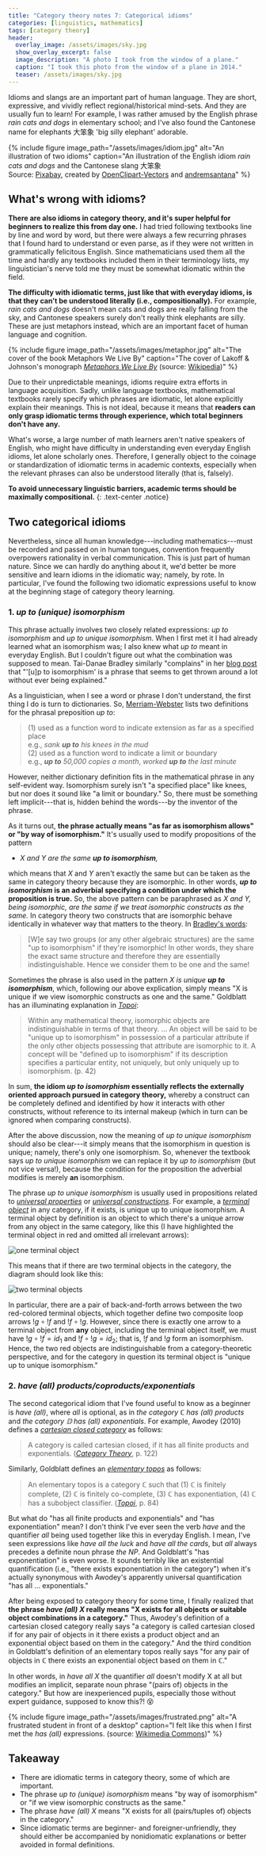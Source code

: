 ```yaml
---
title: "Category theory notes 7: Categorical idioms"
categories: [linguistics, mathematics]
tags: [category theory]
header:
  overlay_image: /assets/images/sky.jpg
  show_overlay_excerpt: false
  image_description: "A photo I took from the window of a plane."
  caption: "I took this photo from the window of a plane in 2014."
  teaser: /assets/images/sky.jpg
---
```


Idioms and slangs are an important part of human language. They are short, expressive, and vividly reflect regional/historical mind-sets. And they are usually fun to learn! For example, I was rather amused by the English phrase _rain cats and dogs_ in elementary school; and I've also found the Cantonese name for elephants <span class="hanyu">大笨象</span> 'big silly elephant' adorable.

{% include figure image_path="/assets/images/idiom.jpg" alt="An illustration of two idioms" caption="An illustration of the English idiom <em>rain cats and dogs</em> and the Cantonese slang 大笨象<br>Source: [Pixabay](https://pixabay.com/), created by [OpenClipart-Vectors](https://pixabay.com/vectors/rainstorm-rain-cats-and-dogs-rain-156134/) and [andremsantana](https://pixabay.com/vectors/elephant-animal-jungle-savannah-1598359/)" %}

## What's wrong with idioms?
**There are also idioms in category theory, and it's super helpful for beginners to realize this from day one.** I had tried following textbooks line by line and word by word, but there were always a few recurring phrases that I found hard to understand or even parse, as if they were not written in grammatically felicitous English. Since mathematicians used them all the time and hardly any textbooks included them in their terminology lists, my linguistician's nerve told me they must be somewhat idiomatic within the field.

**The difficulty with idiomatic terms, just like that with everyday idioms, is that they can't be understood literally (i.e., compositionally).** For example, _rain cats and dogs_ doesn't mean cats and dogs are really falling from the sky, and Cantonese speakers surely don't really think elephants are silly. These are just metaphors instead, which are an important facet of human language and cognition.

{% include figure image_path="/assets/images/metaphor.jpg" alt="The cover of the book Metaphors We Live By" caption="The cover of Lakoff &amp; Johnson's monograph [_Metaphors We Live By_](https://books.google.co.uk/books?id=m8Sp5m9vZcwC&source=gbs_book_other_versions) (source: [Wikipedia](https://commons.wikimedia.org/wiki/File:Metaphors_We_Live_By_book_cover.jpg))" %}

Due to their unpredictable meanings, idioms require extra efforts in language acquisition. Sadly, unlike language textbooks, mathematical textbooks rarely specify which phrases are idiomatic, let alone explicitly explain their meanings. This is not ideal, because it means that **readers can only grasp idiomatic terms through experience, which total beginners don't have any.**

What's worse, a large number of math learners aren't native speakers of English, who might have difficulty in understanding even everyday English idioms, let alone scholarly ones. Therefore, I generally object to the coinage or standardization of idiomatic terms in academic contexts, especially when the relevant phrases can also be understood literally (that is, falsely).

**To avoid unnecessary linguistic barriers, academic terms should be maximally compositional.**
{: .text-center .notice}
<a id="catido"></a>

## Two categorical idioms
Nevertheless, since all human knowledge---including mathematics---must be recorded and passed on in human tongues, convention frequently overpowers rationality in verbal communication. This is just part of human nature. Since we can hardly do anything about it, we'd better be more sensitive and learn idioms in the idiomatic way; namely, by rote. In particular, I've found the following two idiomatic expressions useful to know at the beginning stage of category theory learning.

### 1. _up to (unique) isomorphism_
This phrase actually involves two closely related expressions: _up to isomorphism_ and _up to unique isomorphism_. When I first met it I had already learned what an isomorphism was; I also knew what _up to_ meant in everyday English. But I couldn't figure out what the combination was supposed to mean. Tai-Danae Bradley similarly "complains" in her [blog post](https://www.math3ma.com/blog/up-to-isomorphism) that "'[u]p to isomorphism' is a phrase that seems to get thrown around a lot without ever being explained."

As a linguistician, when I see a word or phrase I don't understand, the first thing I do is turn to dictionaries. So, [Merriam-Webster](https://www.merriam-webster.com/dictionary/up%20to) lists two definitions for the phrasal preposition _up to_:

>(1) used as a function word to indicate extension as far as a specified place<br>
>e.g., _sank **up to** his knees in the mud_<br>
>(2) used as a function word to indicate a limit or boundary<br>
>e.g., _**up to** 50,000 copies a month_, _worked **up to** the last minute_

However, neither dictionary definition fits in the mathematical phrase in any self-evident way. Isomorphism surely isn't "a specified place" like knees, but nor does it sound like "a limit or boundary." So, there must be something left implicit---that is, hidden behind the words---by the inventor of the phrase.

As it turns out, **the phrase actually means "as far as isomorphism allows" or "by way of isomorphism."** It's usually used to modify propositions of the pattern
- _X and Y are the same **up to isomorphism**,_

which means that _X_ and _Y_ aren't exactly the same but can be taken as the same in category theory because they are isomorphic. In other words, **_up to isomorphism_ is an adverbial specifying a condition under which the proposition is true.** So, the above pattern can be paraphrased as _X and Y, being isomorphic, are the same if we treat isomorphic constructs as the same._ In category theory two constructs that are isomorphic behave identically in whatever way that matters to the theory. In [Bradley's words](https://www.math3ma.com/blog/up-to-isomorphism):
>[W]e say two groups (or any other algebraic structures) are the same "up to isomorphism" if they're isomorphic! In other words, they share the exact same structure and therefore they are essentially indistinguishable. Hence we consider them to be one and the same!

Sometimes the phrase is also used in the pattern _X is unique **up to isomorphism**_, which, following our above explication, simply means "X is unique if we view isomorphic constructs as one and the same." Goldblatt has an illuminating explanation in [_Topoi_](https://books.google.co.uk/books/about/Topoi.html?id=5qTvoAEACAAJ&source=kp_book_description&redir_esc=y):
>Within any mathematical theory, isomorphic objects are indistinguishable in terms of that theory. ... An object will be said to be "unique up to isomorphism" in possession of a particular attribute if the only other objects possessing that attribute are isomorphic to it. A concept will be "defined up to isomorphism" if its description specifies a particular entity, not uniquely, but only uniquely up to isomorphism. (p.&nbsp;42)

In sum, **the idiom _up to isomorphism_ essentially reflects the externally oriented approach pursued in category theory,** whereby a construct can be completely defined and identified by how it interacts with other constructs, without reference to its internal makeup (which in turn can be ignored when comparing constructs).

After the above discussion, now the meaning of _up to unique isomorphism_ should also be clear---it simply means that the isomorphism in question is unique; namely, there's only one isomorphism. So, whenever the textbook says _up to unique isomorphism_ we can replace it by _up to isomorphism_ (but not vice versa!), because the condition for the proposition the adverbial modifies is merely **an** isomorphism.

The phrase _up to unique isomorphism_ is usually used in propositions related to [_universal properties_](https://en.wikipedia.org/wiki/Universal_property) or [_universal constructions_](https://ncatlab.org/nlab/show/universal+construction). For example, a [_terminal object_](https://ncatlab.org/nlab/show/terminal+object) in any category, if it exists, is unique up to unique isomorphism. A terminal object by definition is an object to which there's a unique arrow from any object in the same category, like this (I have highlighted the terminal object in red and omitted all irrelevant arrows):

![one terminal object](\assets\images\terminal-1.png)

This means that if there are two terminal objects in the category, the diagram should look like this:

![two terminal objects](\assets\images\terminal-2.png)

In particular, there are a pair of back-and-forth arrows between the two red-colored terminal objects, which together define two composite loop arrows $!g\circ!f$ and $!f\circ!g$. However, since there is exactly one arrow to a terminal object from **any** object, including the terminal object itself, we must have $!g\circ!f=id_1$ and $!f\circ!g=id_2$; that is, $!f$ and $!g$ form an isomorphism. Hence, the two red objects are indistinguishable from a category-theoretic perspective, and for the category in question its terminal object is "unique up to unique isomorphism."

### 2. _have (all) products/coproducts/exponentials_

The second categorical idiom that I've found useful to know as a beginner is _have (all)_, where _all_ is optional, as in _the category $\mathbb{C}$ has (all) products_ and _the category $\mathbb{D}$ has (all) exponentials_. For example, Awodey (2010) defines a [_cartesian closed category_](https://en.wikipedia.org/wiki/Cartesian_closed_category) as follows:
>A category is called cartesian closed, if it has all finite products
and exponentials. ([_Category Theory_](https://global.oup.com/ukhe/product/category-theory-9780199237180?cc=gb&lang=en&), p.&nbsp;122)

Similarly, Goldblatt defines an [_elementary topos_](https://ncatlab.org/nlab/show/elementary+%28infinity%2C1%29-topos) as follows:
>An elementary topos is a category $\mathbb{C}$ such that (1) $\mathbb{C}$ is finitely complete, (2) $\mathbb{C}$ is finitely co-complete, (3) $\mathbb{C}$ has exponentiation, (4) $\mathbb{C}$ has a subobject classifier. ([_Topoi_](https://books.google.co.uk/books/about/Topoi.html?id=5qTvoAEACAAJ&source=kp_book_description&redir_esc=y), p.&nbsp;84)

But what do "has all finite products and exponentials" and "has exponentiation" mean? I don't think I've ever seen the verb _have_ and the quantifier _all_ being used together like this in everyday English. I mean, I've seen expressions like _have all the luck_ and _have all the cards_, but _all_ always precedes a definite noun phrase _the NP_. And Goldblatt's "has exponentiation" is even worse. It sounds terribly like an existential quantification (i.e., "there exists exponentiation in the category") when it's actually synonymous with Awodey's apparently universal quantification "has all ... exponentials."

After being exposed to category theory for some time, I finally realized that **the phrase _have (all) X_ really means "X exists for all objects or suitable object combinations in a category."** Thus, Awodey's definition of a cartesian closed category really says "a category is called cartesian closed if for any pair of objects in it there exists a product object and an exponential object based on them in the category." And the third condition in Goldblatt's definition of an elementary topos really says "for any pair of objects in $\mathbb{C}$ there exists an exponential object based on them in $\mathbb{C}$."

In other words, in _have all X_ the quantifier _all_ doesn't modify X at all but modifies an implicit, separate noun phrase "(pairs of) objects in the category." But how are inexperienced pupils, especially those without expert guidance, supposed to know this?! 😵

{% include figure image_path="/assets/images/frustrated.png" alt="A frustrated student in front of a desktop" caption="I felt like this when I first met the _has (all)_ expressions. (source: [Wikimedia Commons](https://commons.wikimedia.org/wiki/File:Frustrated_Cartoon_Guy_Using_A_Computer.svg))" %}

## Takeaway
- There are idiomatic terms in category theory, some of which are important.
- The phrase _up to (unique) isomorphism_ means "by way of isomorphism" or "if we view isomorphic constructs as the same."
- The phrase _have (all) X_ means "X exists for all (pairs/tuples of) objects in the category."
- Since idiomatic terms are beginner- and foreigner-unfriendly, they should either be accompanied by nonidiomatic explanations or better avoided in formal definitions.
